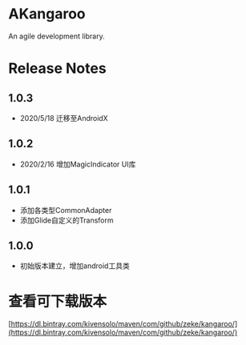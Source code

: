 # AKangaroo
An agile development library.

# Release Notes
## 1.0.3
- 2020/5/18 迁移至AndroidX

## 1.0.2
- 2020/2/16 增加MagicIndicator UI库

## 1.0.1
- 添加各类型CommonAdapter
- 添加Glide自定义的Transform

## 1.0.0
- 初始版本建立，增加android工具类


# 查看可下载版本
[https://dl.bintray.com/kivensolo/maven/com/github/zeke/kangaroo/](https://dl.bintray.com/kivensolo/maven/com/github/zeke/kangaroo/)

